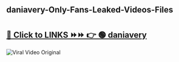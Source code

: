 
 ## daniavery-Only-Fans-Leaked-Videos-Files

# <h2><a href="https://mediaupload.pro?daniavery">🔗 Click to LINKS ⏩⏩ 👉 🟢 daniavery </a></h2>

<a href="https://mediaupload.pro?daniavery" rel="nofollow" data-target="animated-image.originalLink"><img src="https://i.ibb.co.com/xMMVF88/686577567.gif" alt="Viral Video Original" style="max-width: 100%; display: inline-block;" data-target="animated-image.originalImage"></a>